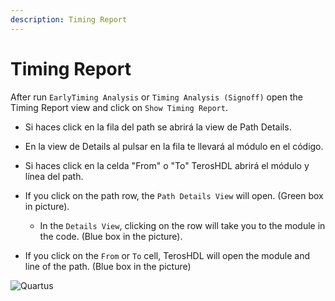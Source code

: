 ```yaml
---
description: Timing Report
---
```


# Timing Report

After run `EarlyTiming Analysis` or `Timing Analysis (Signoff)` open the Timing Report view and click on `Show Timing Report`.

- Si haces click en la fila del path se abrirá la view de Path Details.
- En la view de Details al pulsar en la fila te llevará al módulo en el código.
- Si haces click en la celda "From" o "To" TerosHDL abrirá el módulo y línea del path.

- If you click on the path row, the `Path Details View` will open. (Green box in picture).
    - In the `Details View`, clicking on the row will take you to the module in the code. (Blue box in the picture).
- If you click on the `From` or `To` cell, TerosHDL will open the module and line of the path. (Blue box in the picture)


<p align="center">

![Quartus](/img/tool_manager/tools/quartus/timing.png)
</p>

